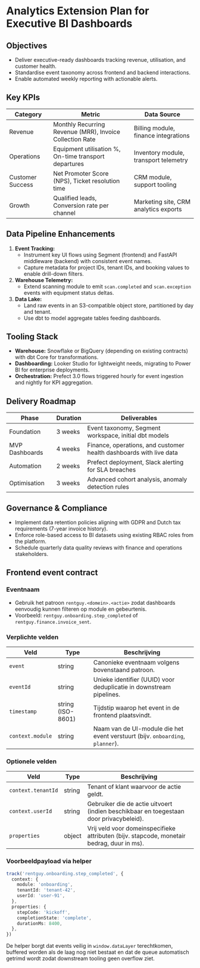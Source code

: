 # Analytics Extension Plan for Executive BI Dashboards

## Objectives

- Deliver executive-ready dashboards tracking revenue, utilisation, and customer health.
- Standardise event taxonomy across frontend and backend interactions.
- Enable automated weekly reporting with actionable alerts.

## Key KPIs

| Category         | Metric                                                   | Data Source                           |
| ---------------- | -------------------------------------------------------- | ------------------------------------- |
| Revenue          | Monthly Recurring Revenue (MRR), Invoice Collection Rate | Billing module, finance integrations  |
| Operations       | Equipment utilisation %, On-time transport departures    | Inventory module, transport telemetry |
| Customer Success | Net Promoter Score (NPS), Ticket resolution time         | CRM module, support tooling           |
| Growth           | Qualified leads, Conversion rate per channel             | Marketing site, CRM analytics exports |

## Data Pipeline Enhancements

1. **Event Tracking:**
   - Instrument key UI flows using Segment (frontend) and FastAPI middleware (backend) with consistent event names.
   - Capture metadata for project IDs, tenant IDs, and booking values to enable drill-down filters.
2. **Warehouse Telemetry:**
   - Extend scanning module to emit `scan.completed` and `scan.exception` events with equipment status deltas.
3. **Data Lake:**
   - Land raw events in an S3-compatible object store, partitioned by day and tenant.
   - Use dbt to model aggregate tables feeding dashboards.

## Tooling Stack

- **Warehouse:** Snowflake or BigQuery (depending on existing contracts) with dbt Core for transformations.
- **Dashboarding:** Looker Studio for lightweight needs, migrating to Power BI for enterprise deployments.
- **Orchestration:** Prefect 3.0 flows triggered hourly for event ingestion and nightly for KPI aggregation.

## Delivery Roadmap

| Phase          | Duration | Deliverables                                                       |
| -------------- | -------- | ------------------------------------------------------------------ |
| Foundation     | 3 weeks  | Event taxonomy, Segment workspace, initial dbt models              |
| MVP Dashboards | 4 weeks  | Finance, operations, and customer health dashboards with live data |
| Automation     | 2 weeks  | Prefect deployment, Slack alerting for SLA breaches                |
| Optimisation   | 3 weeks  | Advanced cohort analysis, anomaly detection rules                  |

## Governance & Compliance

- Implement data retention policies aligning with GDPR and Dutch tax requirements (7-year invoice history).
- Enforce role-based access to BI datasets using existing RBAC roles from the platform.
- Schedule quarterly data quality reviews with finance and operations stakeholders.

## Frontend event contract

### Eventnaam

- Gebruik het patroon `rentguy.<domein>.<actie>` zodat dashboards eenvoudig kunnen filteren op module en gebeurtenis.
- Voorbeeld: `rentguy.onboarding.step_completed` of `rentguy.finance.invoice_sent`.

### Verplichte velden

| Veld             | Type              | Beschrijving                                                                   |
| ---------------- | ----------------- | ------------------------------------------------------------------------------ |
| `event`          | string            | Canonieke eventnaam volgens bovenstaand patroon.                               |
| `eventId`        | string            | Unieke identifier (UUID) voor deduplicatie in downstream pipelines.            |
| `timestamp`      | string (ISO-8601) | Tijdstip waarop het event in de frontend plaatsvindt.                          |
| `context.module` | string            | Naam van de UI-module die het event verstuurt (bijv. `onboarding`, `planner`). |

### Optionele velden

| Veld               | Type   | Beschrijving                                                                              |
| ------------------ | ------ | ----------------------------------------------------------------------------------------- |
| `context.tenantId` | string | Tenant of klant waarvoor de actie geldt.                                                  |
| `context.userId`   | string | Gebruiker die de actie uitvoert (indien beschikbaar en toegestaan door privacybeleid).    |
| `properties`       | object | Vrij veld voor domeinspecifieke attributen (bijv. stapcode, monetair bedrag, duur in ms). |

### Voorbeeldpayload via helper

```ts
track('rentguy.onboarding.step_completed', {
  context: {
    module: 'onboarding',
    tenantId: 'tenant-42',
    userId: 'user-91',
  },
  properties: {
    stepCode: 'kickoff',
    completionState: 'complete',
    durationMs: 8400,
  },
})
```

De helper borgt dat events veilig in `window.dataLayer` terechtkomen, buffered worden als de laag nog niet bestaat en dat de queue automatisch getrimd wordt zodat downstream tooling geen overflow ziet.

